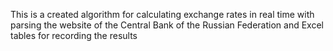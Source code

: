 This is a created algorithm for calculating exchange rates in real time with parsing the website of the Central Bank of the Russian Federation and Excel tables for recording the results
